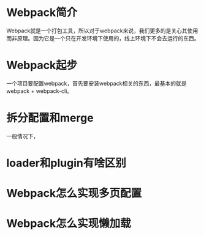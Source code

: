 # Webpack简介

Webpack就是一个打包工具，所以对于webpack来说，我们更多的是关心其使用而非原理。因为它是一个只在开发环境下使用的，线上环境下不会去运行的东西。

# Webpack起步

一个项目要配置webpack，首先要安装webpack相关的东西，最基本的就是webpack + webpack-cli。

# 拆分配置和merge

一般情况下，

# loader和plugin有啥区别

# Webpack怎么实现多页配置

# Webpack怎么实现懒加载

